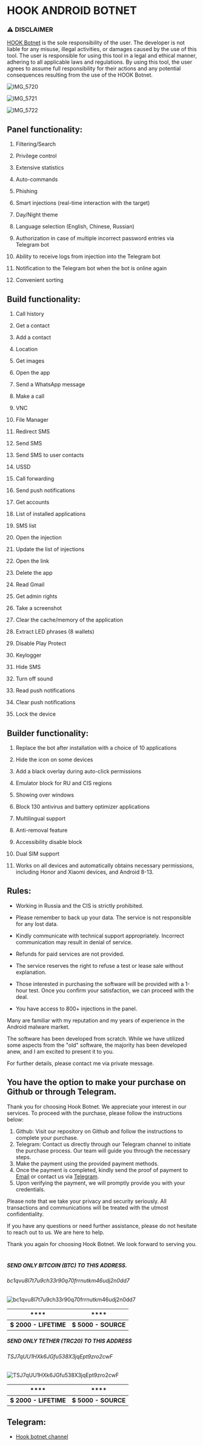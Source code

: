

# HOOK ANDROID BOTNET


### ⚠ DISCLAIMER

  

[HOOK Botnet](https://t.me/androidhookbotnet) is the sole responsibility of the user. The developer is not liable for any misuse, illegal activities, or damages caused by the use of this tool. The user is responsible for using this tool in a legal and ethical manner, adhering to all applicable laws and regulations. By using this tool, the user agrees to assume full responsibility for their actions and any potential consequences resulting from the use of the HOOK Botnet.

![IMG_5720](https://github.com/eugeneduke/HOOK/assets/133839878/4e652199-9692-4293-b86e-adc232a6350c)

![IMG_5721](https://github.com/eugeneduke/HOOK/assets/133839878/d5dd4e4f-8320-42c7-b962-919dd95c0c04)

![IMG_5722](https://github.com/eugeneduke/HOOK/assets/133839878/a17f77ec-a2db-49e1-9341-56a69730af5b)

## Panel functionality:

1. Filtering/Search

2. Privilege control

3. Extensive statistics

4. Auto-commands

5. Phishing

6. Smart injections (real-time interaction with the target)

7. Day/Night theme

8. Language selection (English, Chinese, Russian)

9. Authorization in case of multiple incorrect password entries via Telegram bot

10. Ability to receive logs from injection into the Telegram bot

11. Notification to the Telegram bot when the bot is online again

12. Convenient sorting

  

## Build functionality:

1. Call history

2. Get a contact

3. Add a contact

4. Location

5. Get images

6. Open the app

7. Send a WhatsApp message

8. Make a call

9. VNC

10. File Manager

11. Redirect SMS

12. Send SMS

13. Send SMS to user contacts

14. USSD

15. Call forwarding

16. Send push notifications

17. Get accounts

18. List of installed applications

19. SMS list

20. Open the injection

21. Update the list of injections

22. Open the link

23. Delete the app

24. Read Gmail

25. Get admin rights

26. Take a screenshot

27. Clear the cache/memory of the application

28. Extract LED phrases (8 wallets)

29. Disable Play Protect

30. Keylogger

31. Hide SMS

32. Turn off sound

33. Read push notifications

34. Clear push notifications

35. Lock the device

  

## Builder functionality:

1. Replace the bot after installation with a choice of 10 applications

2. Hide the icon on some devices

3. Add a black overlay during auto-click permissions

4. Emulator block for RU and CIS regions

5. Showing over windows

6. Block 130 antivirus and battery optimizer applications

7. Multilingual support

8. Anti-removal feature

9. Accessibility disable block

10. Dual SIM support

11. Works on all devices and automatically obtains necessary permissions, including Honor and Xiaomi devices, and Android 8-13.

## Rules:

- Working in Russia and the CIS is strictly prohibited.

- Please remember to back up your data. The service is not responsible for any lost data.

- Kindly communicate with technical support appropriately. Incorrect communication may result in denial of service.

- Refunds for paid services are not provided.

- The service reserves the right to refuse a test or lease sale without explanation.

- Those interested in purchasing the software will be provided with a 1-hour test. Once you confirm your satisfaction, we can proceed with the deal.

- You have access to 800+ injections in the panel.

Many are familiar with my reputation and my years of experience in the Android malware market.

  

The software has been developed from scratch. While we have utilized some aspects from the "old" software, the majority has been developed anew, and I am excited to present it to you.

  

For further details, please contact me via private message.




## You have the option to make your purchase on Github or through Telegram.

Thank you for choosing Hook Botnet. We appreciate your interest in our services. To proceed with the purchase, please follow the instructions below:

1. Github: Visit our repository on Github and follow the instructions to complete your purchase.
2. Telegram: Contact us directly through our Telegram channel to initiate the purchase process. Our team will guide you through the necessary steps.
3. Make the payment using the provided payment methods.
4. Once the payment is completed, kindly send the proof of payment to [Email](mailto:) or contact us via [Telegram](https://t.me/androidhookbotnet).
5. Upon verifying the payment, we will promptly provide you with your credentials.

Please note that we take your privacy and security seriously. All transactions and communications will be treated with the utmost confidentiality.

If you have any questions or need further assistance, please do not hesitate to reach out to us. We are here to help.

Thank you again for choosing Hook Botnet. We look forward to serving you.

#



##### SEND ONLY BITCOIN (BTC) TO THIS ADDRESS.
###### bc1qvu8l7t7u9ch33r90q70frrnutkm46udj2n0dd7
![bc1qvu8l7t7u9ch33r90q70frrnutkm46udj2n0dd7](https://github.com/eugeneduke/HOOK/assets/133839878/ed17a6f2-93be-4163-896f-c9f561c4f67e)


|****  |****|
|--|--|
|**$ 2000 - LIFETIME**|**$ 5000 - SOURCE**|



##### SEND ONLY TETHER (TRC20) TO THIS ADDRESS
###### TSJ7qUU1HXk6JGfu538X3jqEpt9zro2cwF
![TSJ7qUU1HXk6JGfu538X3jqEpt9zro2cwF](https://github.com/eugeneduke/HOOK/assets/133839878/807b5980-0da5-4cc6-818b-86015d0669df)


|****  |****|
|--|--|
|**$ 2000 - LIFETIME**|**$ 5000 - SOURCE**|



## Telegram:
- [Hook botnet channel](https://t.me/androidhookbotnet)

